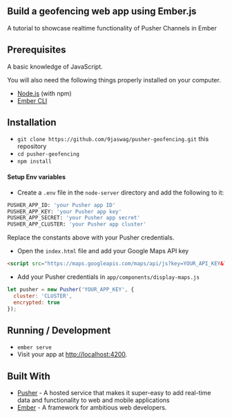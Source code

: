 Build a geofencing web app using Ember.js
------

A tutorial to showcase realtime functionality of Pusher Channels in Ember

## Prerequisites

A basic knowledge of JavaScript.

You will also need the following things properly installed on your computer.

* [Node.js](https://nodejs.org/) (with npm)
* [Ember CLI](https://ember-cli.com/)

## Installation

* `git clone https://github.com/9jaswag/pusher-geofencing.git` this repository
* `cd pusher-geofencing`
* `npm install`

#### Setup Env variables

- Create a `.env` file in the `node-server` directory and add the following to it:
```sh
PUSHER_APP_ID: 'your Pusher app ID'
PUSHER_APP_KEY: 'your Pusher app key'
PUSHER_APP_SECRET: 'your Pusher app secret'
PUSHER_APP_CLUSTER: 'your Pusher app cluster'
```
Replace the constants above with your Pusher credentials.
- Open the `index.html` file and add your Google Maps API key
```html
<script src="https://maps.googleapis.com/maps/api/js?key=YOUR_API_KEY&libraries=geometry"></script>
```
- Add your Pusher credentials in `app/components/display-maps.js`
```javascript
let pusher = new Pusher('YOUR_APP_KEY', {
  cluster: 'CLUSTER',
  encrypted: true
});
```

## Running / Development

* `ember serve`
* Visit your app at [http://localhost:4200](http://localhost:4200).

Built With
------
- [Pusher](https://pusher.com) - A hosted service that makes it super-easy to add real-time data and functionality to web and mobile applications
- [Ember](https://www.emberjs.com/) - A framework for ambitious web developers.
